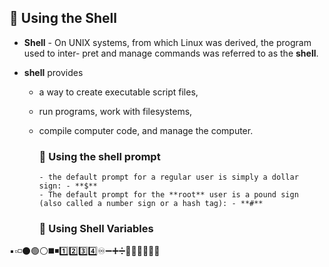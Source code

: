 ## 🔷 Using the Shell

- **Shell** - On UNIX systems, from which Linux was derived, the program used to inter-
pret and manage commands was referred to as the **shell**.

- **shell** provides 
  - a way to create executable script files, 
  - run programs, work with filesystems, 
  - compile computer code, and manage the computer.

    ### 🔹 Using the shell prompt
        - the default prompt for a regular user is simply a dollar sign: - **$**
        - The default prompt for the **root** user is a pound sign (also called a number sign or a hash tag): - **#**

    ### 🔹 Using Shell Variables

▪️▫️◽️⚫️🟢⚪️◼️◾️1️⃣2️⃣3️⃣4️⃣♾➖➕➗🔺🔸🔻🔹🔶🔷